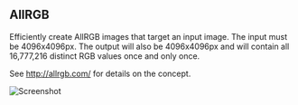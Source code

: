 ## AllRGB

Efficiently create AllRGB images that target an input image. The input must be 4096x4096px. The output will also be 4096x4096px and will contain all 16,777,216 distinct RGB values once and only once.

See http://allrgb.com/ for details on the concept.

![Screenshot](http://i.imgur.com/gQuJo83.jpg)
